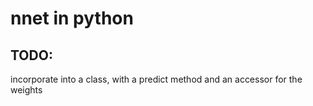 # nnet in python

## TODO:

incorporate into a class, with a predict method and an accessor for the weights

